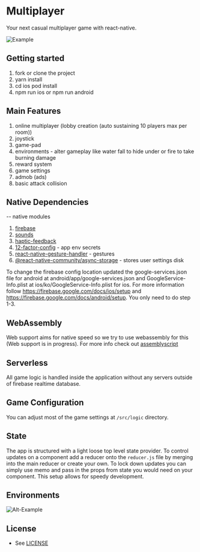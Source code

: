 # Multiplayer

Your next casual multiplayer game with react-native.

![Example](https://i.imgur.com/iV3BHUu.gif)

## Getting started

1. fork or clone the project
2. yarn install
3. cd ios pod install
4. npm run ios or npm run android

## Main Features

1. online multiplayer (lobby creation (auto sustaining 10 players max per room))
2. joystick
3. game-pad
4. environments - alter gameplay like water fall to hide under or fire to take burning damage
5. reward system
6. game settings
7. admob (ads)
8. basic attack collision

## Native Dependencies

-- native modules

1. [firebase](https://invertase.io/oss/react-native-firebase)
2. [sounds](https://github.com/zmxv/react-native-sound)
3. [haptic-feedback](https://github.com/milk-and-cookies-io/react-native-haptic-feedback)
4. [12-factor-config](react-native-config) - app env secrets
5. [react-native-gesture-handler](react-native-gesture-handler) - gestures
6. [@react-native-community/async-storage](@react-native-community/async-storage) - stores user settings disk

To change the firebase config location updated the google-services.json file for android at android/app/google-services.json and GoogleService-Info.plist at ios/ko/GoogleService-Info.plist for ios. For more information follow https://firebase.google.com/docs/ios/setup and https://firebase.google.com/docs/android/setup. You only need to do step 1-3.

## WebAssembly

Web support aims for native speed so we try to use webassembly for this (Web support is in progress).
For more info check out [assemblyscript](https://github.com/AssemblyScript/assemblyscript)

## Serverless

All game logic is handled inside the application without any servers outside of firebase realtime database.

## Game Configuration

You can adjust most of the game settings at `/src/logic` directory.

## State

The app is structured with a light loose top level state provider. To control updates on a component add a reducer onto the `reducer.js` file by merging into the main reducer or create your own. To lock down updates you can simply use memo and pass in the props from state you would need on your component. This setup allows for speedy development.

## Environments

![Alt-Example](https://i.imgur.com/3ON1XUJ.gif)

## License

- See [LICENSE](/LICENSE)

